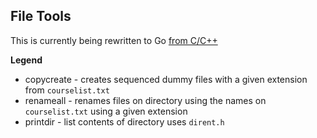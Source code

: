 ## File Tools

This is currently being rewritten to Go [from C/C++](https://github.com/geocine/file-tools/tree/cpp)

**Legend**
* copycreate - creates sequenced dummy files with a given extension from `courselist.txt`
* renameall - renames files on directory using the names on `courselist.txt` using a given extension
* printdir - list contents of directory uses `dirent.h`
